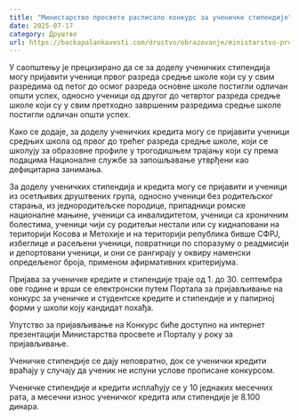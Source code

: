 ```yaml
---
title: "Министарство просвете расписало конкурс за ученичке стипендије"
date: 2025-07-17
category: Друштво
url: https://backapalankavesti.com/drustvo/obrazovanje/ministarstvo-prosvete-raspisalo-konkurs-za-ucenicke-stipendije/
---
```


У саопштењу је прецизирано да се за доделу ученичких стипендија могу пријавити ученици првог разреда средње школе који су у свим разредима од петог до осмог разреда основне школе постигли одличан општи успех, односно ученици од другог до четвртог разреда средње школе који су у свим претходно завршеним разредима средње школе постигли одличан општи успех.

Како се додаје, за доделу ученичких кредита могу се пријавити ученици средњих школа од првог до трећег разреда средње школе, који се школују за образовне профиле у трогодишњем трајању који су према подацима Националне службе за запошљавање утврђени као дефицитарна занимања.

За доделу ученичких стипендија и кредита могу се пријавити и ученици из осетљивих друштвених група, односно ученици без родитељског старања, из једнородитељске породице, припадници ромске националне мањине, ученици са инвалидитетом, ученици са хроничним болестима, ученици чији су родитељи нестали или су киднаповани на територији Косова и Метохије и на територији република бивше СФРЈ, избеглице и расељени ученици, повратници по споразуму о реадмисији и депортовани ученици, и они се рангирају у оквиру наменски опредељеног броја, применом афирмативних критеријума.

Пријава за ученичке кредите и стипендије траје од 1. до 30. септембра ове године и врши се електронски путем Портала за пријављивање на конкурс за ученичке и студентске кредите и стипендије и у папирној форми у школи коју кандидат похађа.

Упутство за пријављивање на Конкурс биће доступно на интернет презентацији Министарства просвете и Порталу у року за пријављивање.

Ученичке стипендије се дају неповратно, док се ученички кредити враћају у случају да ученик не испуни услове прописане конкурсом.

Ученичке стипендије и кредити исплаћују се у 10 једнаких месечних рата, а месечни износ ученичког кредита или стипендије је 8.100 динара.
